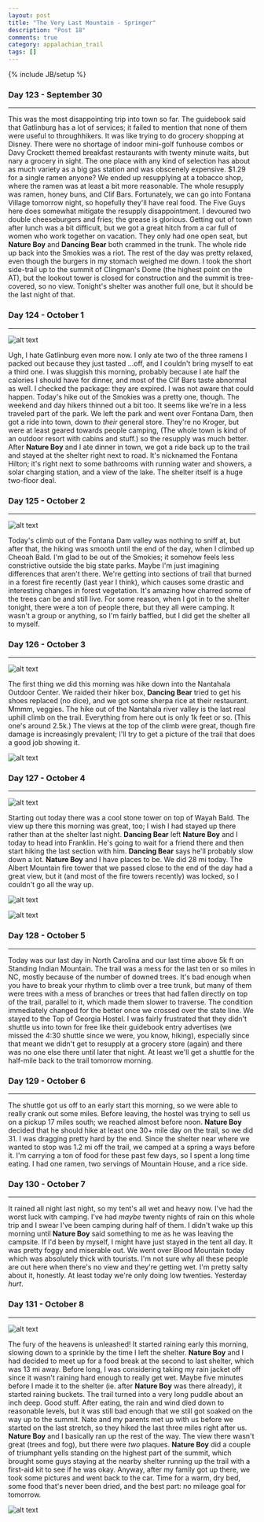 ```yaml
---
layout: post
title: "The Very Last Mountain - Springer"
description: "Post 18"
comments: true
category: appalachian_trail
tags: []
---
```

{% include JB/setup %}

### Day 123 - September 30
---

This was the most disappointing trip into town so far. The guidebook said that Gatlinburg has a lot of services; it failed to mention that none of them were useful to throughhikers. It was like trying to do grocery shopping at Disney. There were no shortage of indoor mini-golf funhouse combos or Davy Crockett themed breakfast restaurants with twenty minute waits, but nary a grocery in sight. The one place with any kind of selection has about as much variety as a big gas station and was obscenely expensive. $1.29 for a single ramen anyone? We ended up resupplying at a tobacco shop, where the ramen was at least a bit more reasonable. The whole resupply was ramen, honey buns, and Clif Bars. Fortunately, we can go into Fontana Village tomorrow night, so hopefully they'll have real food. The Five Guys here does somewhat mitigate the resupply disappointment. I devoured two double cheeseburgers and fries; the grease is glorious. Getting out of town after lunch was a bit difficult, but we got a great hitch from a car full of women who work together on vacation. They only had one open seat, but **Nature Boy** and **Dancing Bear** both crammed in the trunk. The whole ride up back into the Smokies was a riot. The rest of the day was pretty relaxed, even though the burgers in my stomach weighed me down. I took the short side-trail up to the summit of Clingman's Dome (the highest point on the AT), but the lookout tower is closed for construction and the summit is tree-covered, so no view. Tonight's shelter was another full one, but it should be the last night of that.

### Day 124 - October 1
---

![alt text](https://raw.githubusercontent.com/SilensAngelusNex/silensangelusnex.github.com/master/_images/springer/20171001_100410.jpg "Thunderhead Mountain")

Ugh, I hate Gatlinburg even more now. I only ate two of the three ramens I packed out because they just tasted ...off, and I couldn't bring myself to eat a third one. I was sluggish this morning, probably because I ate half the calories I should have for dinner, and most of the Clif Bars taste abnormal as well. I checked the package: they are expired. I was not aware that could happen. Today's hike out of the Smokies was a pretty one, though. The weekend and day hikers thinned out a bit too. It seems like we're in a less traveled part of the park. We left the park and went over Fontana Dam, then got a ride into town, down to *their* general store. They're no Kroger, but were at least geared towards people camping, (The whole town is kind of an outdoor resort with cabins and stuff.) so the resupply was much better. After **Nature Boy** and I ate dinner in town, we got a ride back up to the trail and stayed at the shelter right next to road. It's nicknamed the Fontana Hilton; it's right next to some bathrooms with running water and showers, a solar charging station, and a view of the lake. The shelter itself is a huge two-floor deal.

### Day 125 - October 2
---

![alt text](https://raw.githubusercontent.com/SilensAngelusNex/silensangelusnex.github.com/master/_images/springer/20171002_164924.jpg "On Cheoah Bald")

Today's climb out of the Fontana Dam valley was nothing to sniff at, but after that, the hiking was smooth until the end of the day, when I climbed up Cheoah Bald. I'm glad to be out of the Smokies; it somehow feels less constrictive outside the big state parks. Maybe I'm just imagining differences that aren't there. We're getting into sections of trail that burned in a forest fire recently (last year I think), which causes some drastic and interesting changes in forest vegetation. It's amazing how charred some of the trees can be and still live. For some reason, when I got in to the shelter tonight, there were a ton of people there, but they all were camping. It wasn't a group or anything, so I'm fairly baffled, but I did get the shelter all to myself.

### Day 126 - October 3
---

![alt text](https://raw.githubusercontent.com/SilensAngelusNex/silensangelusnex.github.com/master/_images/springer/20171003_153533.jpg "View from The Jumpoff back towards NOC with Fontana Lake in the distance")

The first thing we did this morning was hike down into the Nantahala Outdoor Center. We raided their hiker box, **Dancing Bear** tried to get his shoes replaced (no dice), and we got some sherpa rice at their restaurant. Mmmm, veggies. The hike out of the Nantahala river valley is the last real uphill climb on the trail. Everything from here out is only 1k feet or so. (This one's around 2.5k.) The views at the top of the climb were great, though fire damage is increasingly prevalent; I'll try to get a picture of the trail that does a good job showing it.

![alt text](https://raw.githubusercontent.com/SilensAngelusNex/silensangelusnex.github.com/master/_images/springer/20171003_134832.jpg "View forward from The Jumpoff")

### Day 127 - October 4
---

![alt text](https://raw.githubusercontent.com/SilensAngelusNex/silensangelusnex.github.com/master/_images/springer/20171004_164832_Pano.jpg "Albert Mountain Panorama")

Starting out today there was a cool stone tower on top of Wayah Bald. The view up there this morning was great, too; I wish I had stayed up there rather than at the shelter last night. **Dancing Bear** left **Nature Boy** and I today to head into Franklin. He's going to wait for a friend there and then start hiking the last section with him. **Dancing Bear** says he'll probably slow down a lot. **Nature Boy** and I have places to be. We did 28 mi today. The Albert Mountain fire tower that we passed close to the end of the day had a great view, but it (and most of the fire towers recently) was locked, so I couldn't go all the way up.

![alt text](https://raw.githubusercontent.com/SilensAngelusNex/silensangelusnex.github.com/master/_images/springer/20171004_182732.jpg "Burned Trail")

![alt text](https://raw.githubusercontent.com/SilensAngelusNex/silensangelusnex.github.com/master/_images/springer/20171004_093648.jpg "View from Wayah Bald")

### Day 128 - October 5
---

Today was our last day in North Carolina and our last time above 5k ft on Standing Indian Mountain. The trail was a mess for the last ten or so miles in NC, mostly because of the number of downed trees. It's bad enough when you have to break your rhythm to climb over a tree trunk, but many of them were trees with a mess of branches or trees that had fallen directly on top of the trail, parallel to it, which made them slower to traverse. The condition immediately changed for the better once we crossed over the state line. We stayed to the Top of Georgia Hostel. I was fairly frustrated that they didn't shuttle us into town for free like their guidebook entry advertises (we missed the 4:30 shuttle since we were, you know, hiking), especially since that meant we didn't get to resupply at a grocery store (again) and there was no one else there until later that night. At least we'll get a shuttle for the half-mile back to the trail tomorrow morning.

### Day 129 - October 6
---

The shuttle got us off to an early start this morning, so we were able to really crank out some miles. Before leaving, the hostel was trying to sell us on a pickup 17 miles south; we reached almost before noon. **Nature Boy** decided that he should hike at least one 30+ mile day on the trail, so we did 31. I was dragging pretty hard by the end. Since the shelter near where we wanted to stop was 1.2 mi off the trail, we camped at a spring a ways before it. I'm carrying a ton of food for these past few days, so I spent a long time eating. I had one ramen, two servings of Mountain House, and a rice side.

### Day 130 - October 7
---

It rained all night last night, so my tent's all wet and heavy now. I've had the worst luck with camping. I've had *maybe* twenty nights of rain on this whole trip and I swear I've been camping during half of them. I didn't wake up this morning until **Nature Boy** said something to me as he was leaving the campsite. If I'd been by myself, I might have just stayed in the tent all day. It was pretty foggy and miserable out. We went over Blood Mountain today which was absolutely thick with tourists. I'm not sure why all these people are out here when there's no view and they're getting wet. I'm pretty salty about it, honestly. At least today we're only doing low twenties. Yesterday *hurt*.

### Day 131 - October 8
---

![alt text](https://raw.githubusercontent.com/SilensAngelusNex/silensangelusnex.github.com/master/_images/springer/22429244_10210347709625201_1152980084_o.jpg "On the Summit")

The fury of the heavens is unleashed! It started raining early this morning, slowing down to a sprinkle by the time I left the shelter. **Nature Boy** and I had decided to meet up for a food break at the second to last shelter, which was 13 mi away. Before long, I was considering taking my rain jacket off since it wasn't raining hard enough to really get wet. Maybe five minutes before I made it to the shelter (ie. after **Nature Boy** was there already), it started raining buckets. The trail turned into a very long puddle about an inch deep. Good stuff. After eating, the rain and wind died down to reasonable levels, but it was still bad enough that we still got soaked on the way up to the summit. Nate and my parents met up with us before we started on the last stretch, so they hiked the last three miles right after us. **Nature Boy** and I basically ran up the rest of the way. The view there wasn't great (trees and fog), but there were *two* plaques. **Nature Boy** did a couple of triumphant yells standing on the highest part of the summit, which brought some guys staying at the nearby shelter running up the trail with a first-aid kit to see if he was okay. Anyway, after my family got up there, we took some pictures and went back to the car. Time for a warm, dry bed, some food that's never been dried, and the best part: no mileage goal for tomorrow.

![alt text](https://raw.githubusercontent.com/SilensAngelusNex/silensangelusnex.github.com/master/_images/springer/22429531_10210347709665202_1674455266_o.jpg "Nature Boy and Roadrunner Summit Pic")
